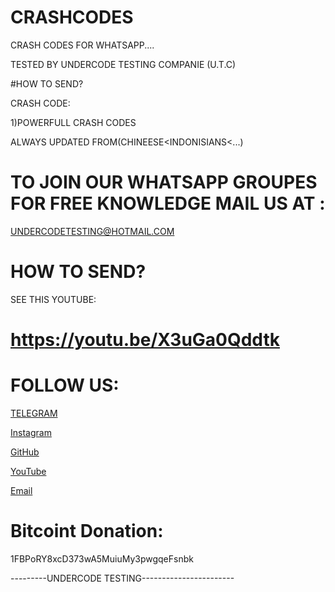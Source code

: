 # CRASHCODES
CRASH CODES FOR WHATSAPP....

TESTED BY UNDERCODE TESTING COMPANIE (U.T.C)

#HOW TO SEND?

CRASH CODE:

1)POWERFULL CRASH CODES 

ALWAYS UPDATED FROM(CHINEESE<INDONISIANS<...)

# TO JOIN OUR WHATSAPP GROUPES FOR FREE KNOWLEDGE MAIL US AT :


 UNDERCODETESTING@HOTMAIL.COM

# HOW TO SEND?

SEE THIS YOUTUBE:

# https://youtu.be/X3uGa0Qddtk


# FOLLOW US:

[TELEGRAM](https://T.me/UnderCodeTestingOfficial) 

[Instagram](https://instagram.com/UnderCodeTestingCompany) 

[GitHub](https://github.com/UndercodeTesting)

[YouTube](http://https://youtu.be/wzfsVoRNezQ) 

[Email](mailto:UndercodeTesting@hotmail.com)


# Bitcoint Donation:

1FBPoRY8xcD373wA5MuiuMy3pwgqeFsnbk

---------UNDERCODE TESTING-----------------------

